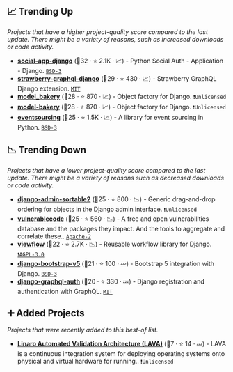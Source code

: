 ## 📈 Trending Up

_Projects that have a higher project-quality score compared to the last update. There might be a variety of reasons, such as increased downloads or code activity._

- <b><a href="https://github.com/python-social-auth/social-app-django">social-app-django</a></b> (🥈32 ·  ⭐ 2.1K · 📈) - Python Social Auth - Application - Django. <code><a href="http://bit.ly/3aKzpTv">BSD-3</a></code>
- <b><a href="https://github.com/strawberry-graphql/strawberry-django">strawberry-graphql-django</a></b> (🥉29 ·  ⭐ 430 · 📈) - Strawberry GraphQL Django extension. <code><a href="http://bit.ly/34MBwT8">MIT</a></code>
- <b><a href="https://github.com/model-bakers/model_bakery">model_bakery</a></b> (🥈28 ·  ⭐ 870 · 📈) - Object factory for Django. <code>❗Unlicensed</code>
- <b><a href="https://github.com/model-bakers/model_bakery">model-bakery</a></b> (🥇28 ·  ⭐ 870 · 📈) - Object factory for Django. <code>❗Unlicensed</code>
- <b><a href="https://github.com/pyeventsourcing/eventsourcing">eventsourcing</a></b> (🥇25 ·  ⭐ 1.5K · 📈) - A library for event sourcing in Python. <code><a href="http://bit.ly/3aKzpTv">BSD-3</a></code>

## 📉 Trending Down

_Projects that have a lower project-quality score compared to the last update. There might be a variety of reasons such as decreased downloads or code activity._

- <b><a href="https://github.com/jrief/django-admin-sortable2">django-admin-sortable2</a></b> (🥈25 ·  ⭐ 800 · 📉) - Generic drag-and-drop ordering for objects in the Django admin interface. <code>❗Unlicensed</code>
- <b><a href="https://github.com/aboutcode-org/vulnerablecode">vulnerablecode</a></b> (🥇25 ·  ⭐ 560 · 📉) - A free and open vulnerabilities database and the packages they impact. And the tools to aggregate and correlate these.. <code><a href="http://bit.ly/3nYMfla">Apache-2</a></code>
- <b><a href="https://github.com/viewflow/viewflow">viewflow</a></b> (🥉22 ·  ⭐ 2.7K · 📉) - Reusable workflow library for Django. <code><a href="http://bit.ly/3pwmjO5">❗️AGPL-3.0</a></code>
- <b><a href="https://github.com/zelenij/django-bootstrap-v5">django-bootstrap-v5</a></b> (🥉21 ·  ⭐ 100 · 💤) - Bootstrap 5 integration with Django. <code><a href="http://bit.ly/3aKzpTv">BSD-3</a></code>
- <b><a href="https://github.com/PedroBern/django-graphql-auth">django-graphql-auth</a></b> (🥉20 ·  ⭐ 330 · 💤) - Django registration and authentication with GraphQL. <code><a href="http://bit.ly/34MBwT8">MIT</a></code>

## ➕ Added Projects

_Projects that were recently added to this best-of list._

- <b><a href="https://gitlab.com/lava/lava">Linaro Automated Validation Architecture (LAVA)</a></b> (🥇7 ·  ⭐ 14 · 💤) - LAVA is a continuous integration system for deploying operating systems onto physical and virtual hardware for running.. <code>❗Unlicensed</code>


